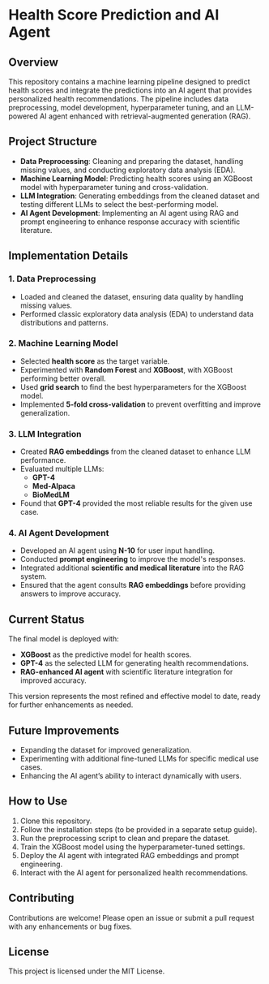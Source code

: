 # Health Score Prediction and AI Agent

## Overview
This repository contains a machine learning pipeline designed to predict health scores and integrate the predictions into an AI agent that provides personalized health recommendations. The pipeline includes data preprocessing, model development, hyperparameter tuning, and an LLM-powered AI agent enhanced with retrieval-augmented generation (RAG).

## Project Structure
- **Data Preprocessing**: Cleaning and preparing the dataset, handling missing values, and conducting exploratory data analysis (EDA).
- **Machine Learning Model**: Predicting health scores using an XGBoost model with hyperparameter tuning and cross-validation.
- **LLM Integration**: Generating embeddings from the cleaned dataset and testing different LLMs to select the best-performing model.
- **AI Agent Development**: Implementing an AI agent using RAG and prompt engineering to enhance response accuracy with scientific literature.

## Implementation Details
### 1. Data Preprocessing
- Loaded and cleaned the dataset, ensuring data quality by handling missing values.
- Performed classic exploratory data analysis (EDA) to understand data distributions and patterns.

### 2. Machine Learning Model
- Selected **health score** as the target variable.
- Experimented with **Random Forest** and **XGBoost**, with XGBoost performing better overall.
- Used **grid search** to find the best hyperparameters for the XGBoost model.
- Implemented **5-fold cross-validation** to prevent overfitting and improve generalization.

### 3. LLM Integration
- Created **RAG embeddings** from the cleaned dataset to enhance LLM performance.
- Evaluated multiple LLMs:
  - **GPT-4**
  - **Med-Alpaca**
  - **BioMedLM**
- Found that **GPT-4** provided the most reliable results for the given use case.

### 4. AI Agent Development
- Developed an AI agent using **N-10** for user input handling.
- Conducted **prompt engineering** to improve the model's responses.
- Integrated additional **scientific and medical literature** into the RAG system.
- Ensured that the agent consults **RAG embeddings** before providing answers to improve accuracy.

## Current Status
The final model is deployed with:
- **XGBoost** as the predictive model for health scores.
- **GPT-4** as the selected LLM for generating health recommendations.
- **RAG-enhanced AI agent** with scientific literature integration for improved accuracy.

This version represents the most refined and effective model to date, ready for further enhancements as needed.

## Future Improvements
- Expanding the dataset for improved generalization.
- Experimenting with additional fine-tuned LLMs for specific medical use cases.
- Enhancing the AI agent’s ability to interact dynamically with users.

## How to Use
1. Clone this repository.
2. Follow the installation steps (to be provided in a separate setup guide).
3. Run the preprocessing script to clean and prepare the dataset.
4. Train the XGBoost model using the hyperparameter-tuned settings.
5. Deploy the AI agent with integrated RAG embeddings and prompt engineering.
6. Interact with the AI agent for personalized health recommendations.

## Contributing
Contributions are welcome! Please open an issue or submit a pull request with any enhancements or bug fixes.

## License
This project is licensed under the MIT License.


